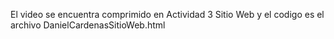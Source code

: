 El video se encuentra comprimido en Actividad 3 Sitio Web y el codigo es el archivo DanielCardenasSitioWeb.html
